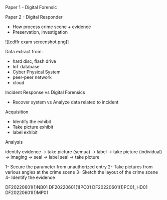 Paper 1 - Digital Forensic

Paper 2 - Digital Responder
- How process crime scene + evidence
- Preservation, investigation

![[cdffr exam screenshot.png]]

Data extract from:
- hard disc, flash drive
- IoT database
- Cyber Physical System
- peer-peer network
- cloud

Incident Response vs Digital Forensics
- Recover system vs Analyze data related to incident

Acquisition
- Identify the exhibit
- Take picture exhibit
- label exhibit

Analysis



identify evidence -> take picture (semua) -> label -> take picture (individual) -> imaging -> seal -> label seal -> take picture




1- Secure the parameter from unauthorized entry
2- Take pictures from various angles at the crime scene
3- Sketch the layout of the crime scene
4- Identify the evidence


DF20220601(1)NB01
DF20220601(1)PC01
DF20220601(1)PC01_HD01
DF20220601(1)MP01